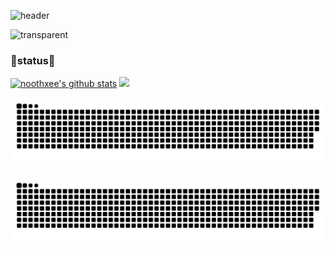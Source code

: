 
![header](https://capsule-render.vercel.app/api?type=soft&color=auto&height=120&section=header&text=Taehyung%20Noh&fontSize=60&animation=twinkling)

![transparent](https://capsule-render.vercel.app/api?type=transparent&fontColor=503ee5&text=Human%20Centered%20AI&height=120&fontSize=40&desc=AI%20for%20supporting%20Decision%20making&descAlignY=75&descAlign=60)


<!-- <h3 align="center">🛠 Tech Stack 🛠</h3>

<p align="center">
  <img align="center" src="https://img.shields.io/github/followers/noothxee?style=for-the-badge&logo=appveyor"/></a>
  <br><br>
  <img src="https://img.shields.io/badge/Python-3766AB?style=flat-square&logo=Python&logoColor=white"/></a>&nbsp  
  <img src="https://img.shields.io/badge/Javascript-ffb13b?style=flat-square&logo=javascript&logoColor=white"/></a>&nbsp 
  <img src="https://img.shields.io/badge/Mysql-E6B91E?style=flat-square&logo=MySql&logoColor=white"/></a>&nbsp 
  <img src="https://img.shields.io/badge/Vue.js-#4FC08D?style=flat-square&logo=Vue&logoColor=white"/></a>&nbsp 
</p>
-->

<h3> 🚀status🚀</h3>

[![noothxee's github stats](https://github-readme-stats.vercel.app/api?username=noothxee&theme=algolia)](https://github.com/noothxee)
![](https://github-readme-stats.vercel.app/api/top-langs/?username=noothxee&layout=compact&theme=algolia)

![](https://raw.githubusercontent.com/noothxee/noothxee/output/github-contribution-grid-snake.svg)

<!-- <p align="center">
    <img src="https://github-readme-stats.vercel.app/api?username=noothxee&show_icons=true&theme=radical&bg_color=FFFFFF&text_color=000000&icon_color=C71585" height=160>
    <img src="https://github-readme-stats.vercel.app/api/top-langs/?username=noothxee&layout=compact" height=160>
</p> -->

![](https://raw.githubusercontent.com/noothxee/noothxee/output/github-contribution-grid-snake.svg)

<!--
**dalchong2/dalchong2** is a ✨ _special_ ✨ repository because its `README.md` (this file) appears on your GitHub profile.

Here are some ideas to get you started:

- 🔭 I’m currently working on ...
- 🌱 I’m currently learning ...
- 👯 I’m looking to collaborate on ...
- 🤔 I’m looking for help with ...
- 💬 Ask me about ...
- 📫 How to reach me: ...
- 😄 Pronouns: ...
- ⚡ Fun fact: ...
-->
